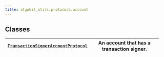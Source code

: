 ```yaml
---
title: algokit_utils.protocols.account
---
```

## Classes

| [`TransactionSignerAccountProtocol`](#algokit_utils.protocols.account.TransactionSignerAccountProtocol)   | An account that has a transaction signer.   |
|----------------------------------------------------------------------------------------------------------------------------------------------|---------------------------------------------|
